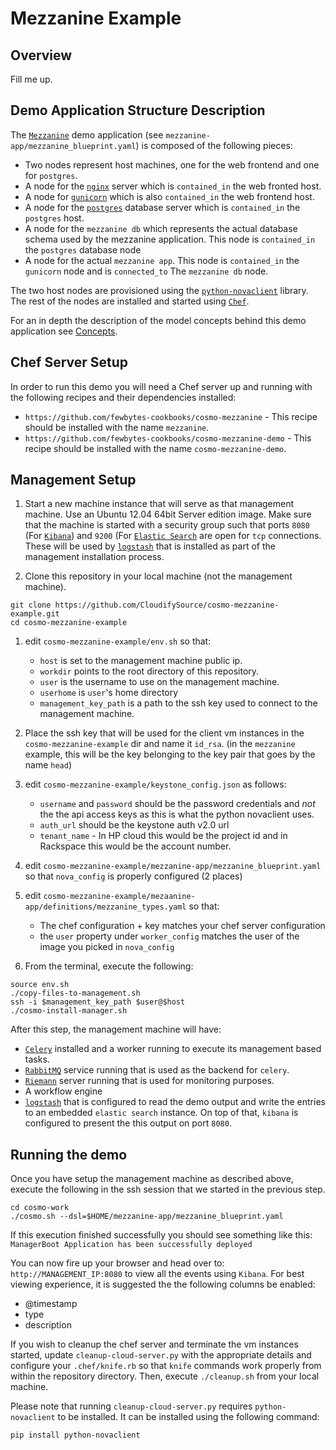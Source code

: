 Mezzanine Example
=======================

Overview
---------
Fill me up.

Demo Application Structure Description
--------------------------------------
The [`Mezzanine`](http://mezzanine.jupo.org/) demo application (see `mezzanine-app/mezzanine_blueprint.yaml`) is composed of the following pieces:
* Two nodes represent host machines, one for the web frontend and one for `postgres`.
* A node for the [`nginx`](http://nginx.org/) server which is `contained_in` the web fronted host.
* A node for [`gunicorn`](http://gunicorn.org/) which is also `contained_in` the web frontend host.
* A node for the [`postgres`](http://www.postgresql.org/) database server which is `contained_in` the `postgres` host.
* A node for the `mezzanine db` which represents the actual database schema used by the mezzanine application.
This node is `contained_in` the `postgres` database node
* A node for the actual `mezzanine app`. This node is `contained_in` the `gunicorn` node and is `connected_to`
The `mezzanine db` node.

The two host nodes are provisioned using the [`python-novaclient`](https://pypi.python.org/pypi/python-novaclient/) library. The rest of the nodes are installed and started
using [`Chef`](http://www.opscode.com/chef/).


For an in depth the description of the model concepts behind this demo application see [Concepts](concepts.md).


Chef Server Setup
-------------------
In order to run this demo you will need a Chef server up and running with the following recipes and their dependencies installed:
* `https://github.com/fewbytes-cookbooks/cosmo-mezzanine` - This recipe should be installed with the name `mezzanine`.
* `https://github.com/fewbytes-cookbooks/cosmo-mezzanine-demo` - This recipe should be installed with the name `cosmo-mezzanine-demo`.


Management Setup
----------------
1. Start a new machine instance that will serve as that management machine. Use an Ubuntu 12.04 64bit Server edition image.
Make sure that the machine is started with a security group such that ports `8080` (For [`Kibana`](http://www.elasticsearch.org/overview/kibana/)) 
and `9200` (For [`Elastic Search`](http://www.elasticsearch.org/) are open for `tcp` connections.
These will be used by [`logstash`](http://logstash.net/) that is installed as part of the management installation process.
 

1. Clone this repository in your local machine (not the management machine).
```
git clone https://github.com/CloudifySource/cosmo-mezzanine-example.git
cd cosmo-mezzanine-example
```

1. edit `cosmo-mezzanine-example/env.sh` so that:
    * `host` is set to the management machine public ip.
    * `workdir` points to the root directory of this repository.
    * `user` is the username to use on the management machine.
    * `userhome` is `user`'s home directory
    * `management_key_path` is a path to the ssh key used to connect to the management machine.

1. Place the ssh key that will be used for the client vm instances in the `cosmo-mezzanine-example` dir and name it `id_rsa`. (in the `mezzanine` example, this will be the key belonging to the key pair that goes by the name `head`)

1. edit `cosmo-mezzanine-example/keystone_config.json` as follows:
    * `username` and `password` should be the password credentials and _not_ the the api access keys as this is what the python novaclient uses.
    * `auth_url` should be the keystone auth v2.0 url
    * `tenant_name` - In HP cloud this would be the project id and in Rackspace this would be the account number.

1. edit `cosmo-mezzanine-example/mezzanine-app/mezzanine_blueprint.yaml` so that `nova_config` is properly configured (2 places)

1. edit `cosmo-mezzanine-example/mezaanine-app/definitions/mezzanine_types.yaml` so that:
    * The chef configuration + key matches your chef server configuration
    * the `user` property under `worker_config` matches the user of the image you picked in `nova_config`

1. From the terminal, execute the following:
```
source env.sh
./copy-files-to-management.sh
ssh -i $management_key_path $user@$host
./cosmo-install-manager.sh
```

After this step, the management machine will have:
* [`Celery`](http://www.celeryproject.org/) installed and a worker running to execute its management based tasks.
* [`RabbitMQ`](http://www.rabbitmq.com/) service running that is used as the backend for `celery`.
* [`Riemann`](http://riemann.io/) server running that is used for monitoring purposes.
* A workflow engine
* [`logstash`](http://logstash.net/) that is configured to read the demo output and write the entries to an embedded 
`elastic search` instance. On top of that, `kibana` is configured to present the this output on port `8080`.

Running the demo
-----------------
Once you have setup the management machine as described above, execute the following in the ssh session that we started in the previous step.
```
cd cosmo-work
./cosmo.sh --dsl=$HOME/mezzanine-app/mezzanine_blueprint.yaml
```
If this execution finished successfully you should see something like this:
`ManagerBoot Application has been successfully deployed`

You can now fire up your browser and head over to:
`http://MANAGEMENT_IP:8080` to view all the events using `Kibana`. 
For best viewing experience, it is suggested the the following columns be enabled:
* @timestamp
* type
* description

If you wish to cleanup the chef server and terminate the vm instances started, update `cleanup-cloud-server.py` with the appropriate details and configure your `.chef/knife.rb` so that `knife` commands work properly from within the repository directory. Then, execute `./cleanup.sh` from your local machine.

Please note that running `cleanup-cloud-server.py` requires `python-novaclient` to be installed. It can be installed using the following command:
```
pip install python-novaclient
```



